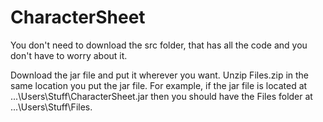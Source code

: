 # CharacterSheet
You don't need to download the src folder, that has all the code and you don't have to worry about it.

Download the jar file and put it wherever you want.
Unzip Files.zip in the same location you put the jar file.
For example, if the jar file is located at ...\Users\Stuff\CharacterSheet.jar then you should have the Files folder at ...\Users\Stuff\Files.
